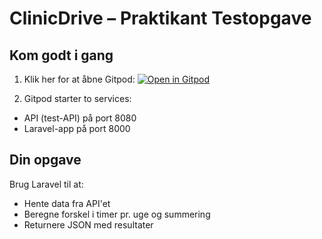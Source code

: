 # ClinicDrive – Praktikant Testopgave

## Kom godt i gang

1. Klik her for at åbne Gitpod:
[![Open in Gitpod](https://gitpod.io/button/open-in-gitpod.svg)](https://gitpod.io/#https://github.com/<DIT-BRUGERNAVN>/test-assignment)

2. Gitpod starter to services:
- API (test-API) på port 8080
- Laravel-app på port 8000

## Din opgave
Brug Laravel til at:
- Hente data fra API'et
- Beregne forskel i timer pr. uge og summering
- Returnere JSON med resultater
